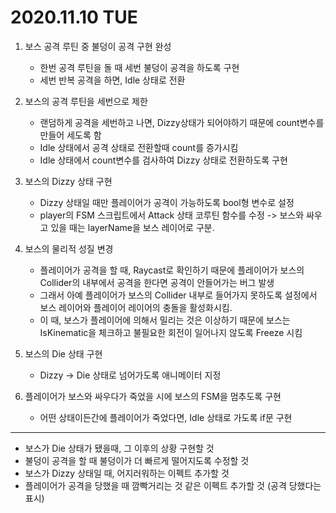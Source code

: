 # 2020.11.10 TUE

1. 보스 공격 루틴 중 불덩이 공격 구현 완성
	- 한번 공격 루틴을 돌 때 세번 불덩이 공격을 하도록 구현
	- 세번 반복 공격을 하면, Idle 상태로 전환

2. 보스의 공격 루틴을 세번으로 제한
	- 랜덤하게 공격을 세번하고 나면, Dizzy상태가 되어야하기 때문에 count변수를 만들어 세도록 함
	- Idle 상태에서 공격 상태로 전환할때 count를 증가시킴
	- Idle 상태에서 count변수를 검사하여 Dizzy 상태로 전환하도록 구현

3. 보스의 Dizzy 상태 구현
	- Dizzy 상태일 때만 플레이어가 공격이 가능하도록 bool형 변수로 설정
	- player의 FSM 스크립트에서 Attack 상태 코루틴 함수를 수정 -> 보스와 싸우고 있을 때는 layerName을 보스 레이어로 구분.

4. 보스의 물리적 성질 변경
	- 플레이어가 공격을 할 때, Raycast로 확인하기 때문에 플레이어가 보스의 Collider의 내부에서 공격을 한다면 공격이 안들어가는 버그 발생
	- 그래서 아예 플레이어가 보스의 Collider 내부로 들어가지 못하도록 설정에서 보스 레이어와 플레이어 레이어의 충돌을 활성화시킴.
	- 이 때, 보스가 플레이어에 의해서 밀리는 것은 이상하기 때문에 보스는 IsKinematic을 체크하고 불필요한 회전이 일어나지 않도록 Freeze 시킴

5. 보스의 Die 상태 구현
	- Dizzy -> Die 상태로 넘어가도록 애니메이터 지정

6. 플레이어가 보스와 싸우다가 죽었을 시에 보스의 FSM을 멈추도록 구현
	- 어떤 상태이든간에 플레이어가 죽었다면, Idle 상태로 가도록 if문 구현


***


- 보스가 Die 상태가 됐을때, 그 이후의 상황 구현할 것
- 불덩이 공격을 할 때 불덩이가 더 빠르게 떨어지도록 수정할 것
- 보스가 Dizzy 상태일 때, 어지러워하는 이펙트 추가할 것 
- 플레이어가 공격을 당했을 때 깜빡거리는 것 같은 이펙트 추가할 것 (공격 당했다는 표시)
